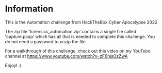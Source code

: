 # Information

This is the Automation challenge from HackTheBox Cyber Apocalypse 2022

The zip file 'forensics_automation.zip' contains a single file called 'capture.pcap' which has all that is needed to complete this challenge.
You do not need a password to unzip the file.

For a walkthrough of this challenge, check out this video on my YouTube channel at https://www.youtube.com/watch?v=zF6hjsOzZwA

Enjoy! :)

